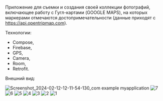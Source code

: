 Приложение для съемки и создания своей коллекции фотографий, включающее работу с Гугл-картами (GOOGLE MAPS), на которых маркерами отмечаются достопримечательности (данные приходят с https://api.opentripmap.com). 

Технологии:
- Compose,
- Firebase,
- GPS,
- Camera,
- Room,
- Retrofit.

Внешний вид:

![Screenshot_2024-02-12-12-11-54-130_com example myapplication](https://github.com/Lobiofrom/GoogleMapsAndCameraAndRoom/assets/124072945/e34da3a9-2ed2-4db3-bdbc-aeec26497fd8)
![7](https://github.com/Lobiofrom/GoogleMapsAndCameraAndRoom/assets/124072945/76c1bde6-8544-4c5e-9bd1-5802bdd11395)
![6](https://github.com/Lobiofrom/GoogleMapsAndCameraAndRoom/assets/124072945/6e0bbb4f-3c7f-4937-91cd-9a373b9526ee)
![5](https://github.com/Lobiofrom/GoogleMapsAndCameraAndRoom/assets/124072945/83a227b9-870f-47e5-ae7d-614e76c003c4)
![4](https://github.com/Lobiofrom/GoogleMapsAndCameraAndRoom/assets/124072945/f8549939-974a-4b7e-8c9e-9dd9b17e7e6e)
![3](https://github.com/Lobiofrom/GoogleMapsAndCameraAndRoom/assets/124072945/c5273d0f-45e7-42ac-92a3-5ac4493d3564)
![2](https://github.com/Lobiofrom/GoogleMapsAndCameraAndRoom/assets/124072945/0b88f9d3-d1af-4bca-bb3d-e93a2301d5a3)
![1](https://github.com/Lobiofrom/GoogleMapsAndCameraAndRoom/assets/124072945/7a6af26c-1481-4b49-bb89-eba310d2b5f1)
